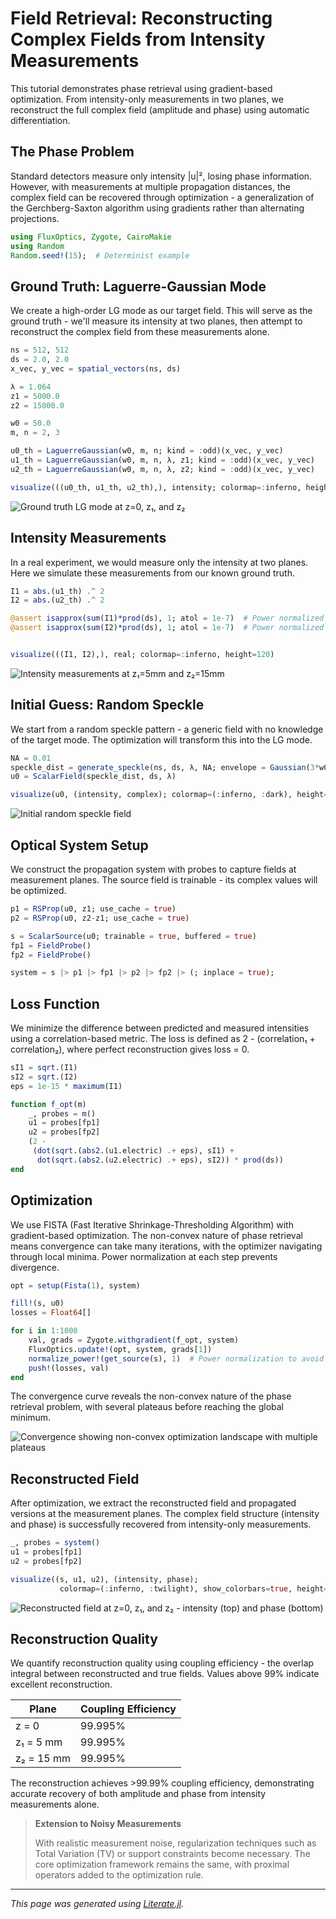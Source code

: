 # Field Retrieval: Reconstructing Complex Fields from Intensity Measurements

This tutorial demonstrates phase retrieval using gradient-based optimization.
From intensity-only measurements in two planes, we reconstruct the full complex
field (amplitude and phase) using automatic differentiation.

## The Phase Problem

Standard detectors measure only intensity |u|², losing phase information. However,
with measurements at multiple propagation distances, the complex field can be
recovered through optimization - a generalization of the Gerchberg-Saxton algorithm
using gradients rather than alternating projections.

````julia
using FluxOptics, Zygote, CairoMakie
using Random
Random.seed!(15);  # Determinist example
````

## Ground Truth: Laguerre-Gaussian Mode

We create a high-order LG mode as our target field. This will serve as the
ground truth - we'll measure its intensity at two planes, then attempt to
reconstruct the complex field from these measurements alone.

````julia
ns = 512, 512
ds = 2.0, 2.0
x_vec, y_vec = spatial_vectors(ns, ds)

λ = 1.064
z1 = 5000.0
z2 = 15000.0

w0 = 50.0
m, n = 2, 3

u0_th = LaguerreGaussian(w0, m, n; kind = :odd)(x_vec, y_vec)
u1_th = LaguerreGaussian(w0, m, n, λ, z1; kind = :odd)(x_vec, y_vec)
u2_th = LaguerreGaussian(w0, m, n, λ, z2; kind = :odd)(x_vec, y_vec)

visualize(((u0_th, u1_th, u2_th),), intensity; colormap=:inferno, height=120)
````

![Ground truth LG mode at z=0, z₁, and z₂](../assets/02_field_retrieval_ground_truth.png)

## Intensity Measurements

In a real experiment, we would measure only the intensity at two planes.
Here we simulate these measurements from our known ground truth.

````julia
I1 = abs.(u1_th) .^ 2
I2 = abs.(u2_th) .^ 2

@assert isapprox(sum(I1)*prod(ds), 1; atol = 1e-7)  # Power normalized to unity
@assert isapprox(sum(I2)*prod(ds), 1; atol = 1e-7)  # Power normalized to unity


visualize(((I1, I2),), real; colormap=:inferno, height=120)
````

![Intensity measurements at z₁=5mm and z₂=15mm](../assets/02_field_retrieval_measurements.png)

## Initial Guess: Random Speckle

We start from a random speckle pattern - a generic field with no knowledge
of the target mode. The optimization will transform this into the LG mode.

````julia
NA = 0.01
speckle_dist = generate_speckle(ns, ds, λ, NA; envelope = Gaussian(3*w0))
u0 = ScalarField(speckle_dist, ds, λ)

visualize(u0, (intensity, complex); colormap=(:inferno, :dark), height=120)
````

![Initial random speckle field](../assets/02_field_retrieval_initial.png)

## Optical System Setup

We construct the propagation system with probes to capture fields at measurement
planes. The source field is trainable - its complex values will be optimized.

````julia
p1 = RSProp(u0, z1; use_cache = true)
p2 = RSProp(u0, z2-z1; use_cache = true)

s = ScalarSource(u0; trainable = true, buffered = true)
fp1 = FieldProbe()
fp2 = FieldProbe()

system = s |> p1 |> fp1 |> p2 |> fp2 |> (; inplace = true);
````

## Loss Function

We minimize the difference between predicted and measured intensities using
a correlation-based metric. The loss is defined as 2 - (correlation₁ + correlation₂),
where perfect reconstruction gives loss = 0.

````julia
sI1 = sqrt.(I1)
sI2 = sqrt.(I2)
eps = 1e-15 * maximum(I1)

function f_opt(m)
    _, probes = m()
    u1 = probes[fp1]
    u2 = probes[fp2]
    (2 -
     (dot(sqrt.(abs2.(u1.electric) .+ eps), sI1) +
      dot(sqrt.(abs2.(u2.electric) .+ eps), sI2)) * prod(ds))
end
````

## Optimization

We use FISTA (Fast Iterative Shrinkage-Thresholding Algorithm) with gradient-based
optimization. The non-convex nature of phase retrieval means convergence can take
many iterations, with the optimizer navigating through local minima. Power
normalization at each step prevents divergence.

````julia
opt = setup(Fista(1), system)

fill!(s, u0)
losses = Float64[]

for i in 1:1000
    val, grads = Zygote.withgradient(f_opt, system)
    FluxOptics.update!(opt, system, grads[1])
    normalize_power!(get_source(s), 1)  # Power normalization to avoid divergence
    push!(losses, val)
end
````

The convergence curve reveals the non-convex nature of the phase retrieval problem,
with several plateaus before reaching the global minimum.

![Convergence showing non-convex optimization landscape with multiple plateaus](../assets/02_field_retrieval_convergence.png)

## Reconstructed Field

After optimization, we extract the reconstructed field and propagated versions
at the measurement planes. The complex field structure (intensity and phase)
is successfully recovered from intensity-only measurements.

````julia
_, probes = system()
u1 = probes[fp1]
u2 = probes[fp2]

visualize((s, u1, u2), (intensity, phase);
           colormap=(:inferno, :twilight), show_colorbars=true, height=150)
````

![Reconstructed field at z=0, z₁, and z₂ - intensity (top) and phase (bottom)](../assets/02_field_retrieval_result.png)

## Reconstruction Quality

We quantify reconstruction quality using coupling efficiency - the overlap
integral between reconstructed and true fields. Values above 99% indicate
excellent reconstruction.

| Plane | Coupling Efficiency |
|-------|---------------------|
| z = 0 | 99.995% |
| z₁ = 5 mm | 99.995% |
| z₂ = 15 mm | 99.995% |

The reconstruction achieves >99.99% coupling efficiency, demonstrating accurate
recovery of both amplitude and phase from intensity measurements alone.

> **Extension to Noisy Measurements**
>
> With realistic measurement noise, regularization techniques such as Total
> Variation (TV) or support constraints become necessary. The core optimization
> framework remains the same, with proximal operators added to the optimization rule.

---

*This page was generated using [Literate.jl](https://github.com/fredrikekre/Literate.jl).*

